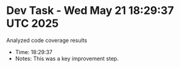 # Dev Task - Wed May 21 18:29:37 UTC 2025
Analyzed code coverage results
- Time: 18:29:37
- Notes: This was a key improvement step.
